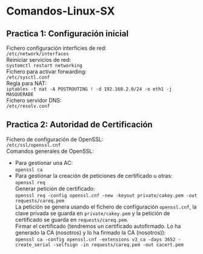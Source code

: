 # Comandos-Linux-SX
## Practica 1: Configuración inicial    
Fichero configuración interficies de red:  
`/etc/network/interfaces`    
Reiniciar servicios de red:  
`systemctl restart networking`  
Fichero para activar forwarding:  
`/etc/sysctl.conf`  
Regla para NAT:  
`iptables -t nat -A POSTROUTING ! -d 192.168.2.0/24 -o eth1 -j MASQUERADE`   
Fichero servidor DNS:   
`/etc/resolv.conf`  
## Practica 2: Autoridad de Certificación  
Fichero de configuración de OpenSSL:  
`/etc/ssl/openssl.cnf`  
Comandos generales de OpenSSL:  
* Para gestionar una AC:  
`openssl ca`  
* Para gestionar la creación de peticiones de certificado u otras:  
`openssl req`  
Generar petición de certificado:  
`openssl req -config openssl.cnf -new -keyout private/cakey.pem -out requests/careq.pem`  
La petición se genera usando el fichero de configuración `openssl.cnf`, la clave privada se guarda en `private/cakey.pem` y la petición de certificado se guarda en `requests/careq.pem`.  
Firmar el certificado (tendremos un certificado autofirmado. Lo ha generado la CA (nosotros) y lo ha firmado la CA (nosotros)):  
`openssl ca -config openssl.cnf -extensions v3_ca -days 3652 -create_serial -selfsign -in requests/careq.pem -out cacert.pem`  

